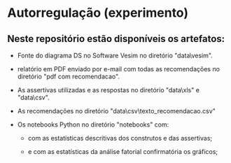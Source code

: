 # Autorregulação (experimento)

## Neste repositório estão disponíveis os artefatos:

- Fonte do diagrama DS no Software Vesim no diretório "data\vesim". 

- relatório em PDF enviado por e-mail com todas as recomendações no diretório "pdf com recomendacao".

- As assertivas utilizadas e as respostas no diretório "data\xls" e "data\csv".

- As recomendações no diretório "data\csv\texto_recomendacao.csv" 

- Os notebooks Python no diretório "notebooks" com: 

	- com as estatísticas descritivas dos construtos  e das assertivas; 

	- e com as estatísticas da análise fatorial confirmatória os gráficos;
